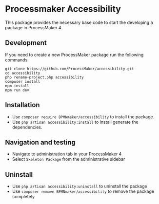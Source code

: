 # Processmaker Accessibility
This package provides the necessary base code to start the developing a package in ProcessMaker 4.

## Development
If you need to create a new ProcessMaker package run the following commands:

```
git clone https://github.com/ProcessMaker/accessibility.git
cd accessibility
php rename-project.php accessibility
composer install
npm install
npm run dev
```

## Installation
* Use `composer require BPMNmaker/accessibility` to install the package.
* Use `php artisan accessibility:install` to install generate the dependencies.

## Navigation and testing
* Navigate to administration tab in your ProcessMaker 4
* Select `Skeleton Package` from the administrative sidebar

## Uninstall
* Use `php artisan accessibility:uninstall` to uninstall the package
* Use `composer remove BPMNmaker/accessibility` to remove the package completely
